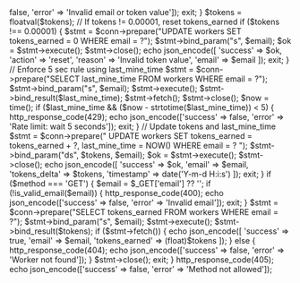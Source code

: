 <?php
// ----- API.php (cfc-api.atwebpages.com/api.php) -----
require 'config.php';
header('Content-Type: application/json');

// Validate email format
function is_valid_email(string $email): bool {
    return filter_var($email, FILTER_VALIDATE_EMAIL) !== false;
}

$method = $_SERVER['REQUEST_METHOD'];

if ($method === 'POST') {
    $email  = $_POST['email'] ?? '';
    $tokens = $_POST['tokens'] ?? null;

    if (!is_valid_email($email) || !is_numeric($tokens)) {
        http_response_code(400);
        echo json_encode(['success' => false, 'error' => 'Invalid email or token value']);
        exit;
    }

    $tokens = floatval($tokens);

    // If tokens != 0.00001, reset tokens_earned
    if ($tokens !== 0.00001) {
        $stmt = $conn->prepare("UPDATE workers SET tokens_earned = 0 WHERE email = ?");
        $stmt->bind_param("s", $email);
        $ok = $stmt->execute();
        $stmt->close();

        echo json_encode([
            'success' => $ok,
            'action'  => 'reset',
            'reason'  => 'Invalid token value',
            'email'   => $email
        ]);
        exit;
    }

    // Enforce 5 sec rule using last_mine_time
    $stmt = $conn->prepare("SELECT last_mine_time FROM workers WHERE email = ?");
    $stmt->bind_param("s", $email);
    $stmt->execute();
    $stmt->bind_result($last_mine_time);
    $stmt->fetch();
    $stmt->close();

    $now = time();
    if ($last_mine_time && ($now - strtotime($last_mine_time)) < 5) {
        http_response_code(429);
        echo json_encode(['success' => false, 'error' => 'Rate limit: wait 5 seconds']);
        exit;
    }

    // Update tokens and last_mine_time
    $stmt = $conn->prepare("
        UPDATE workers
           SET tokens_earned = tokens_earned + ?,
               last_mine_time = NOW()
         WHERE email = ?
    ");
    $stmt->bind_param("ds", $tokens, $email);
    $ok = $stmt->execute();
    $stmt->close();

    echo json_encode([
        'success'      => $ok,
        'email'        => $email,
        'tokens_delta' => $tokens,
        'timestamp'    => date('Y-m-d H:i:s')
    ]);
    exit;
}

if ($method === 'GET') {
    $email = $_GET['email'] ?? '';
    if (!is_valid_email($email)) {
        http_response_code(400);
        echo json_encode(['success' => false, 'error' => 'Invalid email']);
        exit;
    }

    $stmt = $conn->prepare("SELECT tokens_earned FROM workers WHERE email = ?");
    $stmt->bind_param("s", $email);
    $stmt->execute();
    $stmt->bind_result($tokens);
    if ($stmt->fetch()) {
        echo json_encode([
            'success'       => true,
            'email'         => $email,
            'tokens_earned' => (float)$tokens
        ]);
    } else {
        http_response_code(404);
        echo json_encode(['success' => false, 'error' => 'Worker not found']);
    }
    $stmt->close();
    exit;
}

http_response_code(405);
echo json_encode(['success' => false, 'error' => 'Method not allowed']);
